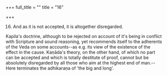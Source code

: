 +++
full_title = ""
title = "16"

+++




16. And as it is not accepted, it is altogether disregarded.

Kapila's doctrine, although to be rejected on account of it's being in conflict with Scripture and sound reasoning, yet recommends itself to the adherents of the Veda on some accounts--as e.g. its view of the existence of the effect in the cause. Kaṇāda's theory, on the other hand, of which no part can be accepted and which is totally destitute of proof, cannot but be absolutely disregarded by all those who aim at the highest end of man.--Here terminates the adhikaraṇa of 'the big and long'.

